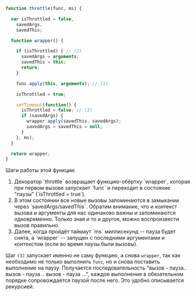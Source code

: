 

```js
function throttle(func, ms) {

  var isThrottled = false,
    savedArgs,
    savedThis;

  function wrapper() {

    if (isThrottled) { // (2)
      savedArgs = arguments;
      savedThis = this;
      return;
    }

    func.apply(this, arguments); // (1)

    isThrottled = true;

    setTimeout(function() {
      isThrottled = false; // (3)
      if (savedArgs) {
        wrapper.apply(savedThis, savedArgs);
        savedArgs = savedThis = null;
      }
    }, ms);
  }

  return wrapper;
}
```

Шаги работы этой функции:
<ol>
<li>Декоратор `throttle` возвращает функцию-обёртку `wrapper`, которая при первом вызове запускает `func` и переходит в состояние "паузы" (`isThrottled = true`).</li>
<li>В этом состоянии все новые вызовы запоминаются в замыкании через `savedArgs/savedThis`. Обратим внимание, что и контекст вызова и аргументы для нас одинаково важны и запоминаются одновременно. Только зная и то и другое, можно воспроизвести вызов правильно.</li>
<li>Далее, когда пройдёт таймаут `ms` миллисекунд -- пауза будет снята, а `wrapper` -- запущен с последними аргументами и контекстом (если во время паузы были вызовы).</li>
</ol>

Шаг `(3)` запускает именно не саму функцию, а снова `wrapper`, так как необходимо не только выполнить `func`, но и снова поставить выполнение на паузу. Получается последовательность "вызов - пауза.. вызов - пауза .. вызов - пауза ...", каждое выполнение в обязательном порядке сопровождается паузой после него. Это удобно описывается рекурсией.
